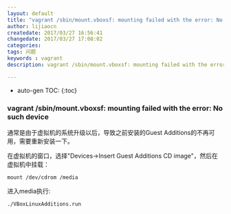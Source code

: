 ```yaml
---
layout: default
title: "vagrant /sbin/mount.vboxsf: mounting failed with the error: No such device"
author: lijiaocn
createdate: 2017/03/27 16:56:41
changedate: 2017/03/27 17:08:02
categories:
tags: 问题
keywords : vagrant
description: vagrant /sbin/mount.vboxsf: mounting failed with the error: No such device

---
```


* auto-gen TOC:
{:toc}

### vagrant /sbin/mount.vboxsf: mounting failed with the error: No such device

通常是由于虚拟机的系统升级以后，导致之前安装的Guest Additions的不再可用，需要重新安装一下。

在虚拟机的窗口，选择"Devices->Insert Guest Additions CD image"，然后在虚拟机中挂载：

	mount /dev/cdrom /media

进入media执行:

	./VBoxLinuxAdditions.run
